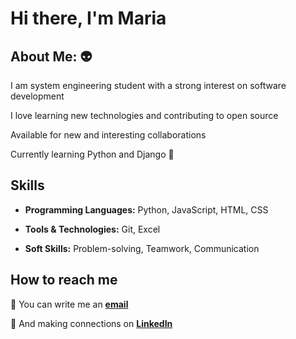 # Hi there, I'm Maria

## About Me: 👽

I am system engineering student with a strong interest on software development

I love learning new technologies and contributing to open source

Available for new and interesting collaborations

Currently learning Python and Django 🌱

## Skills

* **Programming Languages:** Python, JavaScript, HTML, CSS

* **Tools & Technologies:** Git, Excel

* **Soft Skills:** Problem-solving, Teamwork, Communication

## How to reach me

📧 You can write me an **[email](mailto:mariaalejandracedeno039@gmail.com)**

🤝 And making connections on **[LinkedIn](https://www.linkedin.com/in/maria-alejandra-cedeño)**

<!--this the end of my README profile-->
